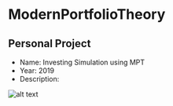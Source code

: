 # ModernPortfolioTheory

Personal Project
--------

- Name: Investing Simulation using MPT
- Year: 2019
- Description: 

![alt text](https://github.com/filipenovais/)

